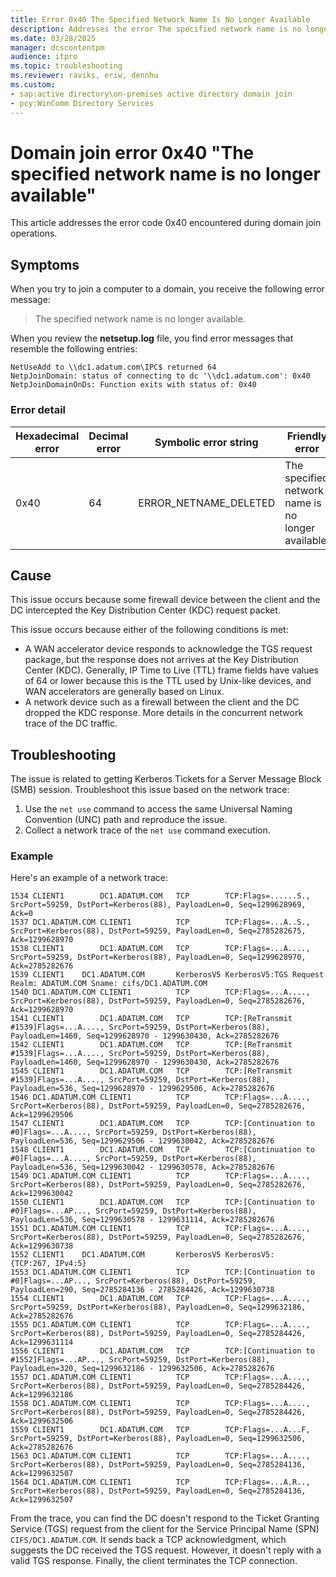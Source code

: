 ```yaml
---
title: Error 0x40 The Specified Network Name Is No Longer Available
description: Addresses the error The specified network name is no longer available encountered during domain join operations.
ms.date: 03/28/2025
manager: dcscontentpm
audience: itpro
ms.topic: troubleshooting
ms.reviewer: raviks, eriw, dennhu
ms.custom:
- sap:active directory\on-premises active directory domain join
- pcy:WinComm Directory Services
---
```

# Domain join error 0x40 "The specified network name is no longer available"

This article addresses the error code 0x40 encountered during domain join operations.

## Symptoms

When you try to join a computer to a domain, you receive the following error message:

> The specified network name is no longer available.

When you review the **netsetup.log** file, you find error messages that resemble the following entries:

```output
NetUseAdd to \\dc1.adatum.com\IPC$ returned 64
NetpJoinDomain: status of connecting to dc '\\dc1.adatum.com': 0x40
NetpJoinDomainOnDs: Function exits with status of: 0x40
```

### Error detail

|Hexadecimal error|Decimal error|Symbolic error string|Friendly error|
|---|---|---|---|
|0x40|64|ERROR_NETNAME_DELETED|The specified network name is no longer available.|

## Cause

This issue occurs because some firewall device between the client and the DC intercepted the Key Distribution Center (KDC) request packet.

This issue occurs because either of the following conditions is met:

- A WAN accelerator device responds to acknowledge the TGS request package, but the response does not arrives at the Key Distribution Center (KDC). Generally, IP Time to Live (TTL) frame fields have values of 64 or lower because this is the TTL used by Unix-like devices, and WAN accelerators are generally based on Linux.
- A network device such as a firewall between the client and the DC dropped the KDC response. More details in the concurrent network trace of the DC traffic.

## Troubleshooting

The issue is related to getting Kerberos Tickets for a Server Message Block (SMB) session. Troubleshoot this issue based on the network trace:

1. Use the `net use` command to access the same Universal Naming Convention (UNC) path and reproduce the issue.
2. Collect a network trace of the `net use` command execution.

### Example

Here's an example of a network trace:

```output
1534 CLIENT1        DC1.ADATUM.COM   TCP        TCP:Flags=......S., SrcPort=59259, DstPort=Kerberos(88), PayloadLen=0, Seq=1299628969, Ack=0
1537 DC1.ADATUM.COM CLIENT1          TCP        TCP:Flags=...A..S., SrcPort=Kerberos(88), DstPort=59259, PayloadLen=0, Seq=2785282675, Ack=1299628970
1538 CLIENT1        DC1.ADATUM.COM   TCP        TCP:Flags=...A...., SrcPort=59259, DstPort=Kerberos(88), PayloadLen=0, Seq=1299628970, Ack=2785282676
1539 CLIENT1    DC1.ADATUM.COM       KerberosV5 KerberosV5:TGS Request Realm: ADATUM.COM Sname: cifs/DC1.ADATUM.COM
1540 DC1.ADATUM.COM CLIENT1          TCP        TCP:Flags=...A...., SrcPort=Kerberos(88), DstPort=59259, PayloadLen=0, Seq=2785282676, Ack=1299628970
1541 CLIENT1        DC1.ADATUM.COM   TCP        TCP:[ReTransmit #1539]Flags=...A...., SrcPort=59259, DstPort=Kerberos(88), PayloadLen=1460, Seq=1299628970 - 1299630430, Ack=2785282676
1542 CLIENT1        DC1.ADATUM.COM   TCP        TCP:[ReTransmit #1539]Flags=...A...., SrcPort=59259, DstPort=Kerberos(88), PayloadLen=1460, Seq=1299628970 - 1299630430, Ack=2785282676
1545 CLIENT1        DC1.ADATUM.COM   TCP        TCP:[ReTransmit #1539]Flags=...A...., SrcPort=59259, DstPort=Kerberos(88), PayloadLen=536, Seq=1299628970 - 1299629506, Ack=2785282676
1546 DC1.ADATUM.COM CLIENT1          TCP        TCP:Flags=...A...., SrcPort=Kerberos(88), DstPort=59259, PayloadLen=0, Seq=2785282676, Ack=1299629506
1547 CLIENT1        DC1.ADATUM.COM   TCP        TCP:[Continuation to #0]Flags=...A...., SrcPort=59259, DstPort=Kerberos(88), PayloadLen=536, Seq=1299629506 - 1299630042, Ack=2785282676
1548 CLIENT1        DC1.ADATUM.COM   TCP        TCP:[Continuation to #0]Flags=...A...., SrcPort=59259, DstPort=Kerberos(88), PayloadLen=536, Seq=1299630042 - 1299630578, Ack=2785282676
1549 DC1.ADATUM.COM CLIENT1          TCP        TCP:Flags=...A...., SrcPort=Kerberos(88), DstPort=59259, PayloadLen=0, Seq=2785282676, Ack=1299630042
1550 CLIENT1        DC1.ADATUM.COM   TCP        TCP:[Continuation to #0]Flags=...AP..., SrcPort=59259, DstPort=Kerberos(88), PayloadLen=536, Seq=1299630578 - 1299631114, Ack=2785282676
1551 DC1.ADATUM.COM CLIENT1          TCP        TCP:Flags=...A...., SrcPort=Kerberos(88), DstPort=59259, PayloadLen=0, Seq=2785282676, Ack=1299630738
1552 CLIENT1    DC1.ADATUM.COM       KerberosV5 KerberosV5:     {TCP:267, IPv4:5}
1553 DC1.ADATUM.COM CLIENT1          TCP        TCP:[Continuation to #0]Flags=...AP..., SrcPort=Kerberos(88), DstPort=59259, PayloadLen=290, Seq=2785284136 - 2785284426, Ack=1299630738
1554 CLIENT1        DC1.ADATUM.COM   TCP        TCP:Flags=...A...., SrcPort=59259, DstPort=Kerberos(88), PayloadLen=0, Seq=1299632186, Ack=2785282676
1555 DC1.ADATUM.COM CLIENT1          TCP        TCP:Flags=...A...., SrcPort=Kerberos(88), DstPort=59259, PayloadLen=0, Seq=2785284426, Ack=1299631114
1556 CLIENT1        DC1.ADATUM.COM   TCP        TCP:[Continuation to #1552]Flags=...AP..., SrcPort=59259, DstPort=Kerberos(88), PayloadLen=320, Seq=1299632186 - 1299632506, Ack=2785282676
1557 DC1.ADATUM.COM CLIENT1          TCP        TCP:Flags=...A...., SrcPort=Kerberos(88), DstPort=59259, PayloadLen=0, Seq=2785284426, Ack=1299632186
1558 DC1.ADATUM.COM CLIENT1          TCP        TCP:Flags=...A...., SrcPort=Kerberos(88), DstPort=59259, PayloadLen=0, Seq=2785284426, Ack=1299632506
1559 CLIENT1        DC1.ADATUM.COM   TCP        TCP:Flags=...A...F, SrcPort=59259, DstPort=Kerberos(88), PayloadLen=0, Seq=1299632506, Ack=2785282676
1563 DC1.ADATUM.COM CLIENT1          TCP        TCP:Flags=...A...., SrcPort=Kerberos(88), DstPort=59259, PayloadLen=0, Seq=2785284136, Ack=1299632507
1564 DC1.ADATUM.COM CLIENT1          TCP        TCP:Flags=...A.R.., SrcPort=Kerberos(88), DstPort=59259, PayloadLen=0, Seq=2785284136, Ack=1299632507
```

From the trace, you can find the DC doesn't respond to the Ticket Granting Service (TGS) request from the client for the Service Principal Name (SPN) `CIFS/DC1.ADATUM.COM`. It sends back a TCP acknowledgment, which suggests the DC received the TGS request. However, it doesn't reply with a valid TGS response. Finally, the client terminates the TCP connection.
